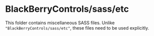 # BlackBerryControls/sass/etc

This folder contains miscellaneous SASS files. Unlike `"BlackBerryControls/sass/etc"`, these files
need to be used explicitly.

